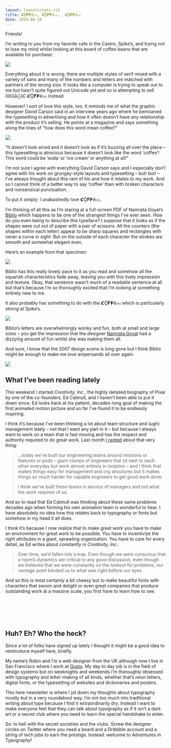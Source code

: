```yaml
---
layout: layouts/note.njk
title: 𝘾Ǭ𝐅𝗙ē⒠, 𝘾Ǭ𝐅𝗙ē⒠,  𝘾Ǭ𝐅𝗙ē⒠
date: 2019-08-10
---
```


Friends!

I’m writing to you from my favorite cafe in the Castro, Spike’s, and trying not to lose my mind whilst looking at this board of coffee beans that are available for purchase:

![](https://buttondown.s3.us-west-2.amazonaws.com/images/4efbd9af-f5b5-455b-be4d-2522200eed5f.png)

Everything about it is wrong; there are multiple styles of serif mixed with a variety of sans and many of the numbers and letters are matched with partners of the wrong size. It looks like a computer is trying to speak out to me but hasn’t quite figured out Unicode yet and so is attempting to sell ồℝGǡⓝI𝐶 𝘾Ǭ𝐅𝗙ē⒠ instead.

However! I sort of love this style, too. It reminds me of what the graphic designer David Carson said in an interview years ago where he bemoaned the typesetting in advertising and how it often doesn’t have any relationship with the product it’s selling. He points at a magazine and says something along the lines of “how does this word mean coffee?”

![](https://buttondown.s3.us-west-2.amazonaws.com/images/072556c9-d734-4882-9b24-b585901dad38.jpg)

“It doesn’t look wired and it doesn’t look as if it’s buzzing all over the place – this typesetting is atrocious because it doesn’t look like the word ‘coffee’! This word could be ‘soda’ or ‘ice cream’ or anything at all!”

I’m not sure I agree with everything David Carson says and I especially don’t agree with his work on grungey-style layouts and typesetting – but! but! – I’ve always thought about this rant of his and how it relates to my work. And so I cannot think of a better way to say ‘coffee’ than with broken characters and nonsensical punctuation.

To put it simply: I unabashedly love 𝘾Ǭ𝐅𝗙ē⒠.

I’m thinking of all this as I’m staring at a full-screen PDF of Namrata Goyal’s [Biblio](https://www.futurefonts.xyz/namrata-goyal/biblio) which happens to be one of the strangest things I’ve ever seen. How do you even being to describe this typeface? I suppose that it looks as if the shapes were cut out of paper with a pair of scissors. All the counters (the shapes within each letter) appear to be sharp squares and rectangles with never a curve in sight. But on the outside of each character the strokes are smooth and somewhat elegant even.

Here’s an example from that specimen:

![](https://buttondown.s3.us-west-2.amazonaws.com/images/107ba676-73b1-433e-a4a9-aff3137e3e62.png)

Biblio has this really lovely pace to it as you read and somehow all the squarish characteristics fade away, leaving you with this lively impression and texture. Okay, that sentence wasn’t much of a readable sentence at all but that’s because I’m so thoroughly excited that I’m looking at something entirely new to me.

It also probably has something to do with the 𝘾Ǭ𝐅𝗙ē⒠ which is particularly strong at Spike’s.

![](https://buttondown.s3.us-west-2.amazonaws.com/images/02517ccc-91b8-4e88-a016-913aad529d98.png)

Biblio’s letters are overwhelmingly wonky and fun, both at small and large sizes – you get the impression that the designer [Namrata Goyal](https://twitter.com/n__goyal) had a dizzying amount of fun whilst she was making them all.

And sure, I know that the 2007 design scene is long gone but I think Biblio might be enough to make me love ampersands all over again.

![](https://buttondown.s3.us-west-2.amazonaws.com/images/b9ec461e-aef8-4038-ab91-0821bf40a6fb.png)

## What I’ve been reading lately

This weekend I started _Creativity, Inc._, the highly detailed biography of Pixar by one of the co-founders, Ed Catmull, and I haven’t been able to put it down since. Ed looks back at his patient, decades-long goal of making the first animated motion picture and so far I’ve found it to be endlessly inspiring.

I think it’s because I’ve been thinking a lot about team structure and (ugh) management lately – not that I want any part in it – but because I always want to work on a team that is fast moving and has the respect and authority required to do great work. Last month [I ranted](https://www.robinrendle.com/notes/partners-in-crime) about that very thing:

> ...today we’ve built our engineering teams around missions or features or pods – giant clumps of engineers that sit next to each other everyday but work almost entirely in isolation – and I think that makes things easy for management and org structures but it makes things so much harder for capable engineers to get good work done.
>
> I think we’ve built these teams in service of managers and not what the work requires of us.

And so to read that Ed Catmull was thinking about these same problems decades ago when forming his own animation team is wonderful to hear. I have absolutely no idea how this relates back to typography or fonts but somehow in my head it all does.

I think it’s because I now realize that to make great work you have to make an environment for great work to be possible. You have to incentivize the right attributes in a giant, sprawling organization. You have to care for every detail, as Ed writes about constantly in _Creativity, Inc._:

> Over time, we’d fallen into a trap. Even though we were conscious that a room’s dynamics are critical to any good discussion, even though we believed that we were constantly on the lookout for problems, our vantage point blinded us to what was right before our eyes.

And so this is most certainly a bit cheesy but to make beautiful fonts with characters that swoon and delight or even great companies that produce outstanding work at a massive scale, you first have to learn how to see.

<br />
<br />
<br />
<br />

## Huh? Eh? Who the heck?

Since a lot of folks have signed up lately I thought it might be a good idea to reintroduce myself here, briefly.

My name’s Robin and I’m a web designer from the UK although now I live in San Francisco where I work at [Gusto](http://gusto.com). My day to day job is in the field of design systems but on weeknights and weekends I’m thoroughly obsessed with typography and letter-making of all kinds, whether that’s neon letters, digital fonts, or the typesetting of websites and dictionaries and posters.

This here newsletter is where I jot down my thoughts about typography mostly but in a very roundabout way. I’m not too much into traditional writing about type because I find it extraordinarily dry. Instead I want to make everyone feel that they can talk about typography as if it isn’t a dark art or a secret club where you need to learn the special handshake to enter.

So: to hell with the secret societies and the clubs. Screw the designer circles on Twitter where you need a beard and a Dribbble account and a string of tech jobs to earn the prestige. Instead: welcome to Adventures in Typography!
